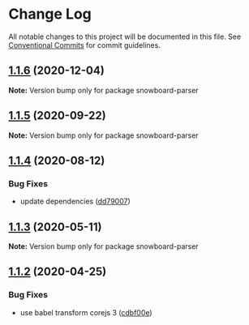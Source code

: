 # Change Log

All notable changes to this project will be documented in this file.
See [Conventional Commits](https://conventionalcommits.org) for commit guidelines.

## [1.1.6](https://github.com/bukalapak/snowboard/compare/snowboard-parser@1.1.5...snowboard-parser@1.1.6) (2020-12-04)

**Note:** Version bump only for package snowboard-parser





## [1.1.5](https://github.com/bukalapak/snowboard/compare/snowboard-parser@1.1.4...snowboard-parser@1.1.5) (2020-09-22)

**Note:** Version bump only for package snowboard-parser





## [1.1.4](https://github.com/bukalapak/snowboard/compare/snowboard-parser@1.1.3...snowboard-parser@1.1.4) (2020-08-12)


### Bug Fixes

* update dependencies ([dd79007](https://github.com/bukalapak/snowboard/commit/dd79007450a6a461849cd6dacfaa9eda00917c90))





## [1.1.3](https://github.com/bukalapak/snowboard/compare/snowboard-parser@1.1.2...snowboard-parser@1.1.3) (2020-05-11)

**Note:** Version bump only for package snowboard-parser





## [1.1.2](https://github.com/bukalapak/snowboard/compare/snowboard-parser@1.1.1...snowboard-parser@1.1.2) (2020-04-25)


### Bug Fixes

* use babel transform corejs 3 ([cdbf00e](https://github.com/bukalapak/snowboard/commit/cdbf00e5f5911c4a49f6c2254a2dd1c7a87b0ace))
